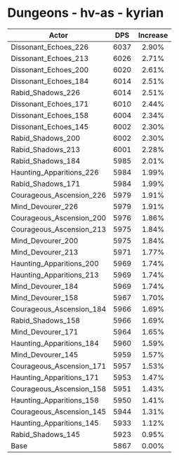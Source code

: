 # Dungeons - hv-as - kyrian
| Actor | DPS | Increase |
|---|:---:|:---:|
|Dissonant_Echoes_226|6037|2.90%|
|Dissonant_Echoes_213|6026|2.71%|
|Dissonant_Echoes_200|6020|2.61%|
|Dissonant_Echoes_184|6014|2.51%|
|Rabid_Shadows_226|6014|2.51%|
|Dissonant_Echoes_171|6010|2.44%|
|Dissonant_Echoes_158|6004|2.34%|
|Dissonant_Echoes_145|6002|2.30%|
|Rabid_Shadows_200|6002|2.30%|
|Rabid_Shadows_213|6001|2.28%|
|Rabid_Shadows_184|5985|2.01%|
|Haunting_Apparitions_226|5984|1.99%|
|Rabid_Shadows_171|5984|1.99%|
|Courageous_Ascension_226|5979|1.91%|
|Mind_Devourer_226|5979|1.91%|
|Courageous_Ascension_200|5976|1.86%|
|Courageous_Ascension_213|5975|1.84%|
|Mind_Devourer_200|5975|1.84%|
|Mind_Devourer_213|5971|1.77%|
|Haunting_Apparitions_200|5969|1.74%|
|Haunting_Apparitions_213|5969|1.74%|
|Mind_Devourer_184|5969|1.74%|
|Mind_Devourer_158|5967|1.70%|
|Courageous_Ascension_184|5966|1.69%|
|Rabid_Shadows_158|5966|1.69%|
|Mind_Devourer_171|5964|1.65%|
|Haunting_Apparitions_184|5960|1.59%|
|Mind_Devourer_145|5959|1.57%|
|Courageous_Ascension_171|5957|1.53%|
|Haunting_Apparitions_171|5953|1.47%|
|Courageous_Ascension_158|5951|1.43%|
|Haunting_Apparitions_158|5950|1.41%|
|Courageous_Ascension_145|5944|1.31%|
|Haunting_Apparitions_145|5933|1.12%|
|Rabid_Shadows_145|5923|0.95%|
|Base|5867|0.00%|
